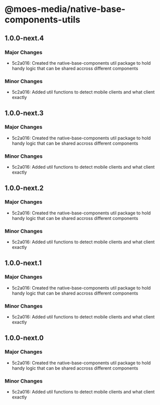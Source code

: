 # @moes-media/native-base-components-utils

## 1.0.0-next.4

### Major Changes

- 5c2a016: Created the native-base-components util package to hold handy logic that can be shared accross different components

### Minor Changes

- 5c2a016: Added util functions to detect mobile clients and what client exactly

## 1.0.0-next.3

### Major Changes

- 5c2a016: Created the native-base-components util package to hold handy logic that can be shared accross different components

### Minor Changes

- 5c2a016: Added util functions to detect mobile clients and what client exactly

## 1.0.0-next.2

### Major Changes

- 5c2a016: Created the native-base-components util package to hold handy logic that can be shared accross different components

### Minor Changes

- 5c2a016: Added util functions to detect mobile clients and what client exactly

## 1.0.0-next.1

### Major Changes

- 5c2a016: Created the native-base-components util package to hold handy logic that can be shared accross different components

### Minor Changes

- 5c2a016: Added util functions to detect mobile clients and what client exactly

## 1.0.0-next.0

### Major Changes

- 5c2a016: Created the native-base-components util package to hold handy logic that can be shared accross different components

### Minor Changes

- 5c2a016: Added util functions to detect mobile clients and what client exactly
